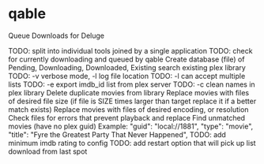 # qable
Queue Downloads for Deluge


TODO: split into individual tools joined by a single application
TODO: check for currently downloading and queued by qable
Create database (file) of Pending, Downloading, Downloaded, Existing
search existing plex library
TODO: -v verbose mode, -l log file location
TODO: -l can accept multiple lists
TODO: -e export imdb_id list from plex server
TODO: -c clean names in plex library
Delete duplicate movies from library
Replace movies with files of desired file size (if file is SIZE times larger than target replace it if a better match exists)
Replace movies with files of desired encoding, or resolution
Check files for errors that prevent playback and replace 
Find unmatched movies (have no plex guid)
 Example:
 "guid": "local://1881",
 "type": "movie",
 "title": "Fyre the Greatest Party That Never Happened",
TODO: add minimum imdb rating to config
TODO: add restart option that will pick up list download from last spot
